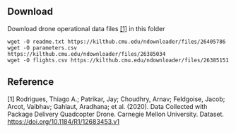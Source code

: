 ## Download
Download drone operational data files [[1]](#1) in this folder

```
wget -O readme.txt https://kilthub.cmu.edu/ndownloader/files/26405786
wget -O parameters.csv https://kilthub.cmu.edu/ndownloader/files/26385034
wget -O flights.csv https://kilthub.cmu.edu/ndownloader/files/26385151
```


## Reference 
<a id="1">[1]</a>
Rodrigues, Thiago A.; Patrikar, Jay; Choudhry, Arnav; Feldgoise, Jacob; Arcot, Vaibhav; Gahlaut, Aradhana; et al. (2020). Data Collected with Package Delivery Quadcopter Drone. Carnegie Mellon University. Dataset. https://doi.org/10.1184/R1/12683453.v1